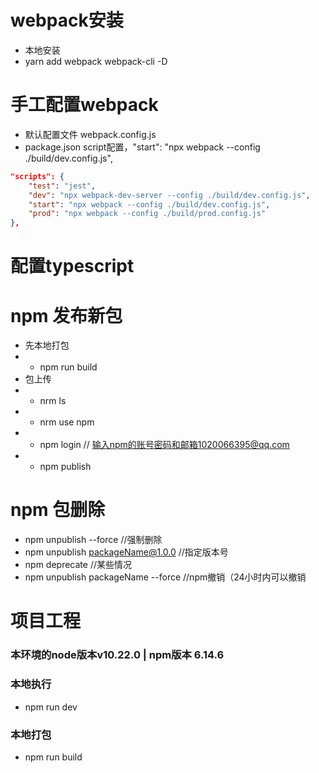 # webpack安装
- 本地安装 
- yarn add webpack webpack-cli -D

# 手工配置webpack
- 默认配置文件 webpack.config.js
- package.json script配置，"start": "npx webpack --config ./build/dev.config.js",
```json
"scripts": {
    "test": "jest",
    "dev": "npx webpack-dev-server --config ./build/dev.config.js",
    "start": "npx webpack --config ./build/dev.config.js",
    "prod": "npx webpack --config ./build/prod.config.js"
},
```

# 配置typescript

# npm 发布新包
- 先本地打包
- - npm run build
- 包上传
- - nrm ls
- - nrm use npm
- - npm login // 输入npm的账号密码和邮箱1020066395@qq.com
- - npm publish

# npm 包删除
- npm unpublish --force //强制删除
- npm unpublish packageName@1.0.0 //指定版本号
- npm deprecate //某些情况
- npm unpublish packageName --force //npm撤销（24小时内可以撤销

# 项目工程
### 本环境的node版本v10.22.0 | npm版本 6.14.6
### 本地执行
- npm run dev
### 本地打包
- npm run build
  
